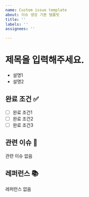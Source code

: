 ```yaml
---
name: Custom issue template
about: 이슈 생성 기본 템플릿
title: ''
labels: ''
assignees: ''

---
```


# 제목을 입력해주세요.

- 설명1
- 설명2

## 완료 조건 ✅

- [ ] 완료 조건1
- [ ] 완료 조건2
- [ ] 완료 조건3

## 관련 이슈 📎

관련 이슈 없음

## 레퍼런스 📚

레퍼런스 없음
